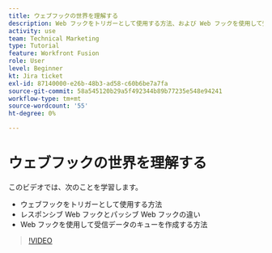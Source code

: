 ```yaml
---
title: ウェブフックの世界を理解する
description: Web フックをトリガーとして使用する方法、および Web フックを使用して受信データのキューを作成する方法について、 [!DNL Adobe Workfront Fusion].
activity: use
team: Technical Marketing
type: Tutorial
feature: Workfront Fusion
role: User
level: Beginner
kt: Jira ticket
exl-id: 87140000-e26b-48b3-ad58-c60b6be7a7fa
source-git-commit: 58a545120b29a5f492344b89b77235e548e94241
workflow-type: tm+mt
source-wordcount: '55'
ht-degree: 0%

---
```


# ウェブフックの世界を理解する

このビデオでは、次のことを学習します。

* ウェブフックをトリガーとして使用する方法
* レスポンシブ Web フックとパッシブ Web フックの違い
* Web フックを使用して受信データのキューを作成する方法

>[!VIDEO](https://video.tv.adobe.com/v/335291/?quality=12)
